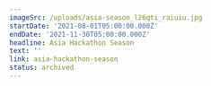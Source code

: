 ```yaml
---
imageSrc: /uploads/asia-season_l26qti_raiuiu.jpg
startDate: '2021-08-01T05:00:00.000Z'
endDate: '2021-11-30T05:00:00.000Z'
headline: Asia Hackathon Season
text: ''
link: asia-hackathon-season
status: archived
---
```

